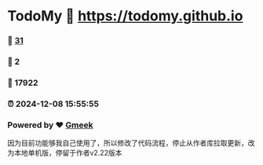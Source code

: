 # TodoMy :link: https://todomy.github.io 
### :page_facing_up: [31](https://todomy.github.io/tag.html) 
### :speech_balloon: 2 
### :hibiscus: 17922 
### :alarm_clock: 2024-12-08 15:55:55 
### Powered by :heart: [Gmeek](https://github.com/Meekdai/Gmeek)

因为目前功能够我自己使用了，所以修改了代码流程，停止从作者库拉取更新，改为本地单机版，停留于作者v2.22版本
